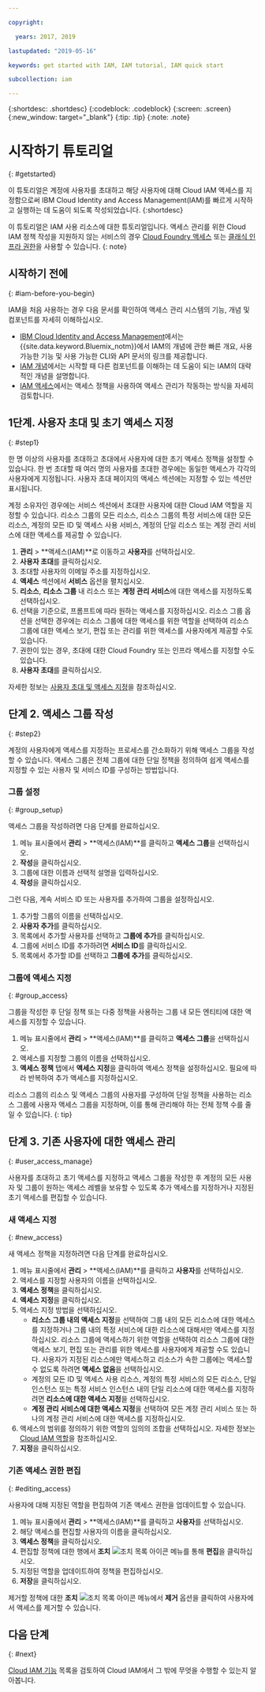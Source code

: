 ```yaml
---

copyright:

  years: 2017, 2019

lastupdated: "2019-05-16"

keywords: get started with IAM, IAM tutorial, IAM quick start

subcollection: iam

---
```


{:shortdesc: .shortdesc}
{:codeblock: .codeblock}
{:screen: .screen}
{:new_window: target="_blank"}
{:tip: .tip}
{:note: .note}

# 시작하기 튜토리얼
{: #getstarted}

이 튜토리얼은 계정에 사용자를 초대하고 해당 사용자에 대해 Cloud IAM 액세스를 지정함으로써 IBM Cloud Identity and Access Management(IAM)를 빠르게 시작하고 실행하는 데 도움이 되도록 작성되었습니다.
{:shortdesc}

이 튜토리얼은 IAM 사용 리소스에 대한 튜토리얼입니다. 액세스 관리를 위한 Cloud IAM 정책 작성을 지원하지 않는 서비스의 경우 [Cloud Foundry 액세스](/docs/iam?topic=iam-cfaccess#cfaccess) 또는 [클래식 인프라 권한](/docs/iam?topic=iam-infrapermission#infrapermission)을 사용할 수 있습니다.
{: note}

## 시작하기 전에
{: #iam-before-you-begin}

IAM을 처음 사용하는 경우 다음 문서를 확인하여 액세스 관리 시스템의 기능, 개념 및 컴포넌트를 자세히 이해하십시오.

* [IBM Cloud Identity and Access Management](/docs/iam?topic=iam-iamoverview)에서는 {{site.data.keyword.Bluemix_notm}}에서 IAM의 개념에 관한 빠른 개요, 사용 가능한 기능 및 사용 가능한 CLI와 API 문서의 링크를 제공합니다.
* [IAM 개념](/docs/iam?topic=iam-iamconcepts)에서는 시작할 때 다른 컴포넌트를 이해하는 데 도움이 되는 IAM의 대략적인 개념을 설명합니다.
* [IAM 액세스](/docs/iam?topic=iam-userroles)에서는 액세스 정책을 사용하여 액세스 관리가 작동하는 방식을 자세히 검토합니다.


## 1단계. 사용자 초대 및 초기 액세스 지정
{: #step1}

한 명 이상의 사용자를 초대하고 초대에서 사용자에 대한 초기 액세스 정책을 설정할 수 있습니다. 한 번 초대할 때 여러 명의 사용자를 초대한 경우에는 동일한 액세스가 각각의 사용자에게 지정됩니다. 사용자 초대 페이지의 액세스 섹션에는 지정할 수 있는 섹션만 표시됩니다.

계정 소유자인 경우에는 서비스 섹션에서 초대한 사용자에 대한 Cloud IAM 역할을 지정할 수 있습니다. 리소스 그룹의 모든 리소스, 리소스 그룹의 특정 서비스에 대한 모든 리소스, 계정의 모든 ID 및 액세스 사용 서비스, 계정의 단일 리소스 또는 계정 관리 서비스에 대한 액세스를 제공할 수 있습니다.

1. **관리** &gt; **액세스(IAM)**로 이동하고 **사용자**를 선택하십시오.
2. **사용자 초대**를 클릭하십시오.
3. 초대할 사용자의 이메일 주소를 지정하십시오.
4. **액세스** 섹션에서 **서비스** 옵션을 펼치십시오.
5. **리소스**, **리소스 그룹** 내 리소스 또는 **계정 관리 서비스**에 대한 액세스를 지정하도록 선택하십시오.
6. 선택을 기준으로, 프롬프트에 따라 원하는 액세스를 지정하십시오. 리소스 그룹 옵션을 선택한 경우에는 리소스 그룹에 대한 액세스를 위한 역할을 선택하여 리소스 그룹에 대한 액세스 보기, 편집 또는 관리를 위한 액세스를 사용자에게 제공할 수도 있습니다.
7. 권한이 있는 경우, 초대에 대한 Cloud Foundry 또는 인프라 액세스를 지정할 수도 있습니다.
8. **사용자 초대**를 클릭하십시오.

자세한 정보는 [사용자 초대 및 액세스 지정](/docs/iam?topic=iam-iamuserinv#iamuserinv)을 참조하십시오.

## 단계 2. 액세스 그룹 작성
{: #step2}

계정의 사용자에게 액세스를 지정하는 프로세스를 간소화하기 위해 액세스 그룹을 작성할 수 있습니다. 액세스 그룹은 전체 그룹에 대한 단일 정책을 정의하여 쉽게 액세스를 지정할 수 있는 사용자 및 서비스 ID를 구성하는 방법입니다.

### 그룹 설정
{: #group_setup}

액세스 그룹을 작성하려면 다음 단계를 완료하십시오.

1. 메뉴 표시줄에서 **관리** &gt; **액세스(IAM)**를 클릭하고 **액세스 그룹**을 선택하십시오.
2. **작성**을 클릭하십시오.
3. 그룹에 대한 이름과 선택적 설명을 입력하십시오.
4. **작성**을 클릭하십시오.

그런 다음, 계속 서비스 ID 또는 사용자를 추가하여 그룹을 설정하십시오.

1. 추가할 그룹의 이름을 선택하십시오.
2. **사용자 추가**를 클릭하십시오.
3. 목록에서 추가할 사용자를 선택하고 **그룹에 추가**를 클릭하십시오.
4. 그룹에 서비스 ID를 추가하려면 **서비스 ID**를 클릭하십시오.
5. 목록에서 추가할 ID를 선택하고 **그룹에 추가**를 클릭하십시오.

### 그룹에 액세스 지정
{: #group_access}

그룹을 작성한 후 단일 정책 또는 다중 정책을 사용하는 그룹 내 모든 엔티티에 대한 액세스를 지정할 수 있습니다.

1. 메뉴 표시줄에서 **관리** &gt; **액세스(IAM)**를 클릭하고 **액세스 그룹**을 선택하십시오.
2. 액세스를 지정할 그룹의 이름을 선택하십시오.
3. **액세스 정책** 탭에서 **액세스 지정**을 클릭하여 액세스 정책을 설정하십시오. 필요에 따라 반복하여 추가 액세스를 지정하십시오.

리소스 그룹의 리소스 및 액세스 그룹의 사용자를 구성하여 단일 정책을 사용하는 리소스 그룹에 사용자 액세스 그룹을 지정하며, 이를 통해 관리해야 하는 전체 정책 수를 줄일 수 있습니다.
{: tip}


## 단계 3. 기존 사용자에 대한 액세스 관리
{: #user_access_manage}

사용자를 초대하고 초기 액세스를 지정하고 액세스 그룹을 작성한 후 계정의 모든 사용자 및 그룹이 원하는 액세스 레벨을 보유할 수 있도록 추가 액세스를 지정하거나 지정된 초기 액세스를 편집할 수 있습니다.

### 새 액세스 지정
{: #new_access}

새 액세스 정책을 지정하려면 다음 단계를 완료하십시오.

1. 메뉴 표시줄에서 **관리** &gt; **액세스(IAM)**를 클릭하고 **사용자**를 선택하십시오.
2. 액세스를 지정할 사용자의 이름을 선택하십시오.
3. **액세스 정책**을 클릭하십시오.
4. **액세스 지정**을 클릭하십시오.
5. 액세스 지정 방법을 선택하십시오.
    * **리소스 그룹 내의 액세스 지정**을 선택하여 그룹 내의 모든 리소스에 대한 액세스를 지정하거나 그룹 내의 특정 서비스에 대한 리소스에 대해서만 액세스를 지정하십시오. 리소스 그룹에 액세스하기 위한 역할을 선택하여 리소스 그룹에 대한 액세스 보기, 편집 또는 관리를 위한 액세스를 사용자에게 제공할 수도 있습니다. 사용자가 지정된 리소스에만 액세스하고 리소스가 속한 그룹에는 액세스할 수 없도록 하려면 **액세스 없음**을 선택하십시오.
    * 계정의 모든 ID 및 액세스 사용 리소스, 계정의 특정 서비스의 모든 리소스, 단일 인스턴스 또는 특정 서비스 인스턴스 내의 단일 리소스에 대한 액세스를 지정하려면 **리소스에 대한 액세스 지정**을 선택하십시오.
    * **계정 관리 서비스에 대한 액세스 지정**을 선택하여 모든 계정 관리 서비스 또는 하나의 계정 관리 서비스에 대한 액세스를 지정하십시오.
5. 액세스의 범위를 정의하기 위한 역할의 임의의 조합을 선택하십시오. 자세한 정보는 [Cloud IAM 역할](/docs/iam?topic=iam-iamusermanrol#iamusermanrol)을 참조하십시오.
6. **지정**을 클릭하십시오.


### 기존 액세스 권한 편집
{: #editing_access}

사용자에 대해 지정된 역할을 편집하여 기존 액세스 권한을 업데이트할 수 있습니다.

1. 메뉴 표시줄에서 **관리** &gt; **액세스(IAM)**를 클릭하고 **사용자**를 선택하십시오.
2. 해당 액세스를 편집할 사용자의 이름을 클릭하십시오.
3. **액세스 정책**을 클릭하십시오.
4. 편집할 정책에 대한 행에서 **조치** ![조치 목록 아이콘](../icons/action-menu-icon.svg) 메뉴를 통해 **편집**을 클릭하십시오.
4. 지정된 역할을 업데이트하여 정책을 편집하십시오.
5. **저장**을 클릭하십시오.

제거할 정책에 대한 **조치** ![조치 목록 아이콘](../icons/action-menu-icon.svg) 메뉴에서 **제거** 옵션을 클릭하여 사용자에서 액세스를 제거할 수 있습니다.

## 다음 단계
{: #next}

[Cloud IAM 기능](/docs/iam?topic=iam-features#features) 목록을 검토하여 Cloud IAM에서 그 밖에 무엇을 수행할 수 있는지 알아봅니다.
